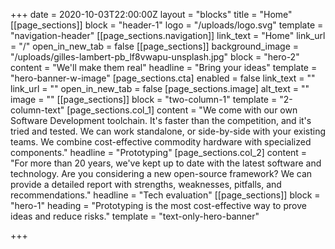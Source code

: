 +++
date = 2020-10-03T22:00:00Z
layout = "blocks"
title = "Home"
[[page_sections]]
block = "header-1"
logo = "/uploads/logo.svg"
template = "navigation-header"
[[page_sections.navigation]]
link_text = "Home"
link_url = "/"
open_in_new_tab = false
[[page_sections]]
background_image = "/uploads/gilles-lambert-pb_lf8vwapu-unsplash.jpg"
block = "hero-2"
content = "We'll make them real"
headline = "Bring your ideas"
template = "hero-banner-w-image"
[page_sections.cta]
enabled = false
link_text = ""
link_url = ""
open_in_new_tab = false
[page_sections.image]
alt_text = ""
image = ""
[[page_sections]]
block = "two-column-1"
template = "2-column-text"
[page_sections.col_1]
content = "We come with our own Software Development toolchain. It's faster than the competition, and it's tried and tested. We can work standalone, or side-by-side with your existing teams. We combine cost-effective commodity hardware with specialized components."
headline = "Prototyping"
[page_sections.col_2]
content = "For more than 20 years, we've kept up to date with the latest software and technology. Are you considering a new open-source framework? We can provide a detailed report with strengths, weaknesses, pitfalls, and recommendations."
headline = "Tech evaluation"
[[page_sections]]
block = "hero-1"
heading = "Prototyping is the most cost-effective way to prove ideas and reduce risks."
template = "text-only-hero-banner"

+++
